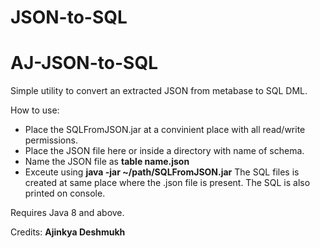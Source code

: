 # JSON-to-SQL
# AJ-JSON-to-SQL
Simple utility to convert an extracted JSON from metabase to SQL DML.

How to use:
- Place the SQLFromJSON.jar at a convinient place with all read/write permissions.
- Place the JSON file here or inside a directory with name of schema.
- Name the JSON file as **table name.json**
- Exceute using **java -jar ~/path/SQLFromJSON.jar**
    The SQL files is created at same place where the .json file is present.
    The SQL is also printed on console.
  
Requires Java 8 and above.
  
Credits: **Ajinkya Deshmukh**
